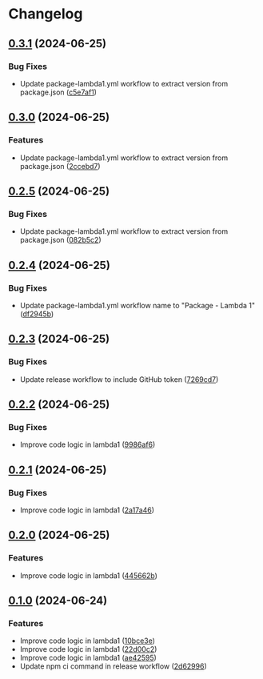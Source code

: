 # Changelog

## [0.3.1](https://github.com/hasithaishere/google-release-action-monorepo-test/compare/lambda1@v0.3.0...lambda1@v0.3.1) (2024-06-25)


### Bug Fixes

* Update package-lambda1.yml workflow to extract version from package.json ([c5e7af1](https://github.com/hasithaishere/google-release-action-monorepo-test/commit/c5e7af1b0199052dfe651523e29b7f952f6ec875))

## [0.3.0](https://github.com/hasithaishere/google-release-action-monorepo-test/compare/lambda1@v0.2.5...lambda1@v0.3.0) (2024-06-25)


### Features

* Update package-lambda1.yml workflow to extract version from package.json ([2ccebd7](https://github.com/hasithaishere/google-release-action-monorepo-test/commit/2ccebd75ea4f53785ee27c33740426361bbcc25e))

## [0.2.5](https://github.com/hasithaishere/google-release-action-monorepo-test/compare/lambda1@v0.2.4...lambda1@v0.2.5) (2024-06-25)


### Bug Fixes

* Update package-lambda1.yml workflow to extract version from package.json ([082b5c2](https://github.com/hasithaishere/google-release-action-monorepo-test/commit/082b5c2d6856fd4dbd35b6663fe4752c0095ba37))

## [0.2.4](https://github.com/hasithaishere/google-release-action-monorepo-test/compare/lambda1@v0.2.3...lambda1@v0.2.4) (2024-06-25)


### Bug Fixes

* Update package-lambda1.yml workflow name to "Package - Lambda 1" ([df2945b](https://github.com/hasithaishere/google-release-action-monorepo-test/commit/df2945b4dd54c2eb7fa3a87e655023ffdf6bd998))

## [0.2.3](https://github.com/hasithaishere/google-release-action-monorepo-test/compare/lambda1@v0.2.2...lambda1@v0.2.3) (2024-06-25)


### Bug Fixes

* Update release workflow to include GitHub token ([7269cd7](https://github.com/hasithaishere/google-release-action-monorepo-test/commit/7269cd77eefbce2cda3cd5fd7e5590a3e682b221))

## [0.2.2](https://github.com/hasithaishere/google-release-action-monorepo-test/compare/lambda1@v0.2.1...lambda1@v0.2.2) (2024-06-25)


### Bug Fixes

* Improve code logic in lambda1 ([9986af6](https://github.com/hasithaishere/google-release-action-monorepo-test/commit/9986af65f7724022a45a3985c29715ee79bca417))

## [0.2.1](https://github.com/hasithaishere/google-release-action-monorepo-test/compare/lambda1@v0.2.0...lambda1@v0.2.1) (2024-06-25)


### Bug Fixes

* Improve code logic in lambda1 ([2a17a46](https://github.com/hasithaishere/google-release-action-monorepo-test/commit/2a17a460030f46cfe83aa89d420e88ef9a861a02))

## [0.2.0](https://github.com/hasithaishere/google-release-action-monorepo-test/compare/lambda1@v0.1.0...lambda1@v0.2.0) (2024-06-25)


### Features

* Improve code logic in lambda1 ([445662b](https://github.com/hasithaishere/google-release-action-monorepo-test/commit/445662b95f7dd473f970b5cfe96f492793552ea7))

## [0.1.0](https://github.com/hasithaishere/google-release-action-monorepo-test/compare/lambda1@v0.0.1...lambda1@v0.1.0) (2024-06-24)


### Features

* Improve code logic in lambda1 ([10bce3e](https://github.com/hasithaishere/google-release-action-monorepo-test/commit/10bce3ec51f2bb3b792045ded7d1f243ee84087f))
* Improve code logic in lambda1 ([22d00c2](https://github.com/hasithaishere/google-release-action-monorepo-test/commit/22d00c2d38e100f88571b64ed8c47a012180b138))
* Improve code logic in lambda1 ([ae42595](https://github.com/hasithaishere/google-release-action-monorepo-test/commit/ae42595576b9d7f92934015ac3b7930f7ed4afc2))
* Update npm ci command in release workflow ([2d62996](https://github.com/hasithaishere/google-release-action-monorepo-test/commit/2d62996f955794ee519e3555ededd1794eb80e6d))
